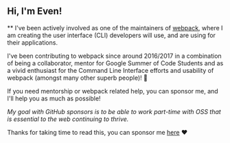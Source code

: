 ## Hi, I'm Even!

** I've been actively involved as one of the maintainers of [webpack](https://webpack.js.org/), where I am creating the user interface (CLI) developers will use, and are using for their applications. 


I've been contributing to webpack since around 2016/2017 in a combination of being a collaborator, mentor for Google Summer of Code Students and as a vivid enthusiast for the Command Line Interface efforts and usability of webpack (amongst many other superb people)! 🥰

If you need mentorship or webpack related help, you can sponsor me, and I'll help you as much as possible!


_My goal with GitHub sponsors is to be able to work part-time with OSS that is essential to the web continuing to thrive._ 

Thanks for taking time to read this, you can sponsor me [here](https://github.com/sponsors/evenstensberg) ♥️

